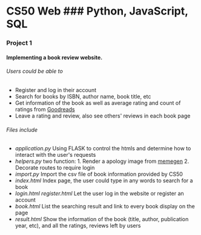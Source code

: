 # CS50 Web ### Python, JavaScript, SQL
### Project 1

#### Implementing a book review website.

###### Users could be able to
* Register and log in their account
* Search for books by ISBN, author name, book title, etc
* Get information of the book as well as average rating and count of ratings from [Goodreads](https://www.goodreads.com/)
* Leave a rating and review, also see others' reviews in each book page

###### Files include
* _application.py_ Using FLASK to control the htmls and determine how to interact with the user's requests
* _helpers.py_ two function: 1. Render a apology image from [memegen](https://github.com/jacebrowning/memegen#special-characters) 2. Decorate routes to require login
* _import.py_ Import the csv file of book information provided by CS50
* _index.html_ Index page, the user could type in any words to search for a book
* _login.html_ _register.html_ Let the user log in the website or register an account
* _book.html_ List the searching result and link to every book display on the page
* _result.html_ Show the information of the book (title, author, publication year, etc), and all the ratings, reviews left by users